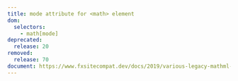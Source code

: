 ```yaml
---
title: mode attribute for <math> element
dom:
  selectors:
    - math[mode]
deprecated:
  release: 20
removed:
  release: 70
document: https://www.fxsitecompat.dev/docs/2019/various-legacy-mathml-features-have-been-deprecated-or-removed/
---
```

